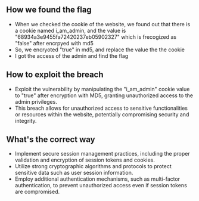 ## How we found the flag
- When we checked the cookie of the website, we found out that there is a cookie named i_am_admin, and the value is "68934a3e9455fa72420237eb05902327" which is frecogized as "false" after encrpyed with md5
- So, we encryoted "true" in md5, and replace the value the the cookie
- I got the access of the admin and find the flag

## How to exploit the breach
- Exploit the vulnerability by manipulating the "i_am_admin" cookie value to "true" after encryption with MD5, granting unauthorized access to the admin privileges.
- This breach allows for unauthorized access to sensitive functionalities or resources within the website, potentially compromising security and integrity.

## What's the correct way
- Implement secure session management practices, including the proper validation and encryption of session tokens and cookies.
- Utilize strong cryptographic algorithms and protocols to protect sensitive data such as user session information.
- Employ additional authentication mechanisms, such as multi-factor authentication, to prevent unauthorized access even if session tokens are compromised.